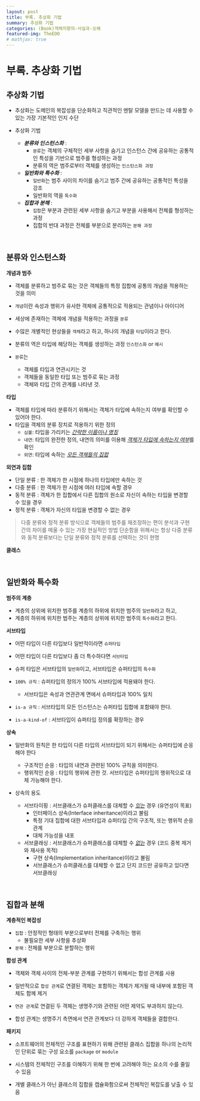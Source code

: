 ```yaml
---
layout: post
title: 부록. 추상화 기법
summary: 추상화 기법
categories: (Book)객체지향의-사실과-오해
featured-img: TheEOO
# mathjax: true
---
```


# 부록. 추상화 기법

## 추상화 기법

- 추상화는 도메인의 복잡성을 단순화하고 직관적인 멘탈 모델을 만드는 데 사용할 수 있는 가장 기본적인 인지 수단

- 추상화 기법
  - ***분류와 인스턴스화*** : 
    - `분류`는 객체의 구체적인 세부 사항을 숨기고 인스턴스 간에 공유하는 공통적인 특성을 기반으로 범주를 형성하는 과정
    - 분류의 역은 범주로부터 객체를 생성하는 `인스턴스화 과정`
  - ***일반화와 특수화*** : 
    - `일반화`는 범주 사이의 차이를 숨기고 범주 간에 공유하는 공통적인 특성을 강조
    - 일반화의 역을 `특수화`
  - ***집합과 분해*** : 
    - `집합`은 부분과 관련된 세부 사항을 숨기고 부분을 사용해서 전체를 형성하는 과정
    - 집합의 반대 과정은 전체를 부분으로 분리하는 `분해 과정`

<br>

## 분류와 인스턴스화

**개념과 범주**

- 객체를 분류하고 범주로 묶는 것은 객체들의 특정 집합에 공통의 개념을 적용하는 것을 의미
- `개념`이란 속성과 행위가 유사한 객체에 공통적으로 적용되는 관념이나 아이디어
- 세상에 존재하는 객체에 개념을 적용하는 과정을 `분류`
- 수많은 개별적인 현상들을 `객체`라고 하고, 하나의 개념을 `타입`이라고 한다.
- 분류의 역은 타입에 해당하는 객체를 생성하는 과정 `인스턴스화` or `예시`

- `분류`는 
  - 객체를 타입과 연관시키는 것
  - 객체들을 동일한 타입 또는 범주로 묶는 과정
  - 객체와 타입 간의 관계를 나타낸 것.

**타입**

- 객체를 타입에 따라 분류하기 위해서는 객체가 타입에 속하는지 여부를 확인할 수 있어야 한다.
- 타입을 객체의 분류 장치로 적용하기 위한 정의
  - `심볼`: 타입을 가리키는 <u>*간략한 이름이나 명칭*</u>
  - `내연`: 타입의 완전한 정의, 내연의 의미를 이용해 <u>*객체가 타입에 속하는지 여부*</u>를 확인
  - `외연`: 타입에 속하는 <u>*모든 객체들의 집합*</u>

**외연과 집합**

- 단일 분류 : 한 객체가 한 시점에 하나의 타입에만 속하는 것
- 다중 분류 : 한 객체가 한 시점에 여러 타입에 속할 경우
- 동적 분류 : 객체가 한 집합에서 다른 집합의 원소로 자신이 속하는 타입을 변경할 수 있을 경우
- 정적 분류 : 객체가 자신의 타입을 변경할 수 없는 경우

> 다중 분류와 정적 분류 방식으로 객체들의 범주를 재조정하는 편이 분석과 구현 간의 차이를 메울 수 있는 가장 현실적인 방법
> 단순함을 위해서는 항상 다중 분류와 동적 분류보다는 단일 분류와 정적 분류를 선택하는 것이 현명

**클래스**

<br>

## 일반화와 특수화

**범주의 계층**

- 계층의 상위에 위치한 범주를 계층의 하위에 위치한 범주의 `일반화`라고 하고,
- 계층의 하위에 위치한 범주는 계층의 상위에 위치한 범주의 `특수화`라고 한다.

**서브타입**

- 어떤 타입이 다른 타입보다 일반적이라면 `슈퍼타입`
- 어떤 타입이 다른 타입보다 좀 더 특수하다면 `서브타입`
- 슈퍼 타입은 서브타입의 `일반화`이고, 서브타입은 슈퍼타입의 `특수화`

- `100% 규칙` : 슈퍼타입의 정의가 100% 서브타입에 적용돼야 한다.
  - 서브타입은 속성과 연관관계 면에서 슈퍼타입과 100% 일치
- `is-a 규칙` : 서브타입의 모든 인스턴스는 슈퍼타입 집합에 포함돼야 한다.
- `is-a-kind-of` : 서브타입이 슈퍼타입 정의를 확장하는 경우

**상속**

- 일반화의 원칙은 한 타입이 다른 타입의 서브타입이 되기 위해서는 슈퍼타입에 순응해야 한다
  - 구조적인 순응 : 타입의 내연과 관련된 100% 규칙을 의미한다.
  - 행위적인 순응 : 타입의 행위에 관한 것. 서브타입은 슈퍼타입의 행위적으로 대체 가능해야 한다.

- 상속의 용도
  - 서브타이핑 : 서브클래스가 슈퍼클래스를 대체할 수 <u>*있는*</u> 경우 (유연성이 목표)
    - 인터페이스 상속(Interface inheritance)이라고 불림
    - 특정 기대 집합에 대한 서브타입과 슈퍼타입 간의 구조적, 또는 행위적 순응 관계
    - 대체 가능성을 내포
  - 서브클래싱 : 서브클래스가 슈퍼클래스를 대체할 수 <u>*없는*</u> 경우 (코드 중복 제거와 재사용 목적)
      - 구현 상속(Implementation inheritance)이라고 불림
    - 서브클래스가 슈퍼클래스를 대체할 수 없고 단지 코드만 공유하고 있다면 서브클래싱

<br>

## 집합과 분해

**계층적인 복잡성**

- `집합` : 안정적인 형태의 부분으로부터 전체를 구축하는 행위
  - 불필요한 세부 사항을 추상화
- `분해` : 전체를 부분으로 분할하는 행위

**합성 관계**

- 객체와 객체 사이의 전체-부분 관계를 구현하기 위해서는 합성 관계를 사용
- 일반적으로 `합성 관계`로 연결된 객체는 포함하는 객체가 제거될 때 내부에 포함된 객체도 함께 제거
- `연관 관계`로 연결된 두 객체는 생명주기와 관련된 어떤 제약도 부과하지 않는다.

- 합성 관계는 생명주기 측면에서 연관 관계보다 더 강하게 객체들을 결합한다.

**패키지**

- 소프트웨어의 전체적인 구조를 표현하기 위해 관련된 클래스 집합을 하나의 논리적인 단위로 묶는 구성 요소를 `package` or `module`

- 시스템의 전체적인 구조를 이해하기 위해 한 번에 고려해야 하는 요소의 수를 줄일 수 있음
- 개별 클래스가 아닌 클래스의 집합을 캡슐화함으로써 전체적인 복잡도를 낮출 수 있음